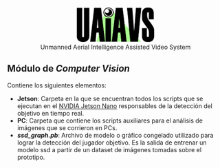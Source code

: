 <p align="center">
   <img src="https://github.com/jmezzera/UAIAVS/blob/WebInterface/GUI/src/Assets/Images/uaiavsBlackLogo.png?raw=true" width="180">
   <br/>
   Unmanned Aerial Intelligence Assisted Video System
</p>

## Módulo de _Computer Vision_
Contiene los siguientes elementos:
* **Jetson**: Carpeta en la que se encuentran todos los scripts que se ejecutan en el [NVIDIA Jetson Nano](https://developer.nvidia.com/embedded/jetson-nano-developer-kit) responsables de la detección del objetivo en tiempo real.
* **PC**: Carpeta que contiene los scripts auxiliares para el análisis de imágenes que se corrieron en PCs.
* _**ssd_graph.pb**_: Archivo de modelo o gráfico congelado utilizado para lograr la detección del jugador objetivo. Es la salida de entrenar un modelo ssd a partir de un dataset de imágenes tomadas sobre el prototipo.

